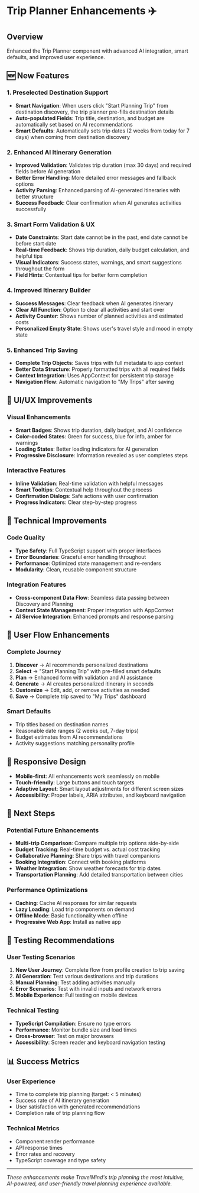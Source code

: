 # Trip Planner Enhancements ✈️

## Overview
Enhanced the Trip Planner component with advanced AI integration, smart defaults, and improved user experience.

## 🆕 New Features

### 1. Preselected Destination Support
- **Smart Navigation**: When users click "Start Planning Trip" from destination discovery, the trip planner pre-fills destination details
- **Auto-populated Fields**: Trip title, destination, and budget are automatically set based on AI recommendations
- **Smart Defaults**: Automatically sets trip dates (2 weeks from today for 7 days) when coming from destination discovery

### 2. Enhanced AI Itinerary Generation
- **Improved Validation**: Validates trip duration (max 30 days) and required fields before AI generation
- **Better Error Handling**: More detailed error messages and fallback options
- **Activity Parsing**: Enhanced parsing of AI-generated itineraries with better structure
- **Success Feedback**: Clear confirmation when AI generates activities successfully

### 3. Smart Form Validation & UX
- **Date Constraints**: Start date cannot be in the past, end date cannot be before start date
- **Real-time Feedback**: Shows trip duration, daily budget calculation, and helpful tips
- **Visual Indicators**: Success states, warnings, and smart suggestions throughout the form
- **Field Hints**: Contextual tips for better form completion

### 4. Improved Itinerary Builder
- **Success Messages**: Clear feedback when AI generates itinerary
- **Clear All Function**: Option to clear all activities and start over
- **Activity Counter**: Shows number of planned activities and estimated costs
- **Personalized Empty State**: Shows user's travel style and mood in empty state

### 5. Enhanced Trip Saving
- **Complete Trip Objects**: Saves trips with full metadata to app context
- **Better Data Structure**: Properly formatted trips with all required fields
- **Context Integration**: Uses AppContext for persistent trip storage
- **Navigation Flow**: Automatic navigation to "My Trips" after saving

## 🎨 UI/UX Improvements

### Visual Enhancements
- **Smart Badges**: Shows trip duration, daily budget, and AI confidence
- **Color-coded States**: Green for success, blue for info, amber for warnings
- **Loading States**: Better loading indicators for AI generation
- **Progressive Disclosure**: Information revealed as user completes steps

### Interactive Features
- **Inline Validation**: Real-time validation with helpful messages
- **Smart Tooltips**: Contextual help throughout the process
- **Confirmation Dialogs**: Safe actions with user confirmation
- **Progress Indicators**: Clear step-by-step progress

## 🔧 Technical Improvements

### Code Quality
- **Type Safety**: Full TypeScript support with proper interfaces
- **Error Boundaries**: Graceful error handling throughout
- **Performance**: Optimized state management and re-renders
- **Modularity**: Clean, reusable component structure

### Integration Features
- **Cross-component Data Flow**: Seamless data passing between Discovery and Planning
- **Context State Management**: Proper integration with AppContext
- **AI Service Integration**: Enhanced prompts and response parsing

## 🚀 User Flow Enhancements

### Complete Journey
1. **Discover** → AI recommends personalized destinations
2. **Select** → "Start Planning Trip" with pre-filled smart defaults
3. **Plan** → Enhanced form with validation and AI assistance
4. **Generate** → AI creates personalized itinerary in seconds
5. **Customize** → Edit, add, or remove activities as needed
6. **Save** → Complete trip saved to "My Trips" dashboard

### Smart Defaults
- Trip titles based on destination names
- Reasonable date ranges (2 weeks out, 7-day trips)
- Budget estimates from AI recommendations
- Activity suggestions matching personality profile

## 📱 Responsive Design
- **Mobile-first**: All enhancements work seamlessly on mobile
- **Touch-friendly**: Large buttons and touch targets
- **Adaptive Layout**: Smart layout adjustments for different screen sizes
- **Accessibility**: Proper labels, ARIA attributes, and keyboard navigation

## 🎯 Next Steps

### Potential Future Enhancements
- **Multi-trip Comparison**: Compare multiple trip options side-by-side
- **Budget Tracking**: Real-time budget vs. actual cost tracking
- **Collaborative Planning**: Share trips with travel companions
- **Booking Integration**: Connect with booking platforms
- **Weather Integration**: Show weather forecasts for trip dates
- **Transportation Planning**: Add detailed transportation between cities

### Performance Optimizations
- **Caching**: Cache AI responses for similar requests
- **Lazy Loading**: Load trip components on demand
- **Offline Mode**: Basic functionality when offline
- **Progressive Web App**: Install as native app

## 🧪 Testing Recommendations

### User Testing Scenarios
1. **New User Journey**: Complete flow from profile creation to trip saving
2. **AI Generation**: Test various destinations and trip durations
3. **Manual Planning**: Test adding activities manually
4. **Error Scenarios**: Test with invalid inputs and network errors
5. **Mobile Experience**: Full testing on mobile devices

### Technical Testing
- **TypeScript Compilation**: Ensure no type errors
- **Performance**: Monitor bundle size and load times
- **Cross-browser**: Test on major browsers
- **Accessibility**: Screen reader and keyboard navigation testing

## 📊 Success Metrics

### User Experience
- Time to complete trip planning (target: < 5 minutes)
- Success rate of AI itinerary generation
- User satisfaction with generated recommendations
- Completion rate of trip planning flow

### Technical Metrics
- Component render performance
- API response times
- Error rates and recovery
- TypeScript coverage and type safety

---

*These enhancements make TravelMind's trip planning the most intuitive, AI-powered, and user-friendly travel planning experience available.*
